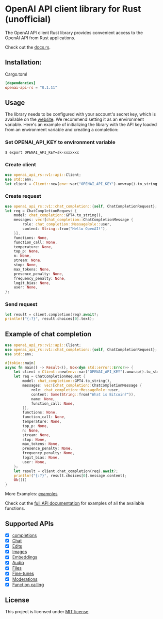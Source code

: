 # OpenAI API client library for Rust (unofficial)
The OpenAI API client Rust library provides convenient access to the OpenAI API from Rust applications.

Check out the [docs.rs](https://docs.rs/openai-api-rs/0.1.11/openai_api_rs/v1/index.html).

## Installation:
Cargo.toml
```toml
[dependencies]
openai-api-rs = "0.1.11"
```

## Usage
The library needs to be configured with your account's secret key, which is available on the [website](https://platform.openai.com/account/api-keys). We recommend setting it as an environment variable. Here's an example of initializing the library with the API key loaded from an environment variable and creating a completion:

### Set OPENAI_API_KEY to environment variable
```bash
$ export OPENAI_API_KEY=sk-xxxxxxx
```

### Create client
```rust
use openai_api_rs::v1::api::Client;
use std::env;
let client = Client::new(env::var("OPENAI_API_KEY").unwrap().to_string());
```

### Create request
```rust
use openai_api_rs::v1::chat_completion::{self, ChatCompletionRequest};
let req = ChatCompletionRequest {
    model: chat_completion::GPT4.to_string(),
    messages: vec![chat_completion::ChatCompletionMessage {
        role: chat_completion::MessageRole::user,
        content: String::from("Hello OpenAI!"),
    }],
    functions: None,
    function_call: None,
    temperature: None,
    top_p: None,
    n: None,
    stream: None,
    stop: None,
    max_tokens: None,
    presence_penalty: None,
    frequency_penalty: None,
    logit_bias: None,
    user: None,
};
```

### Send request
```rust
let result = client.completion(req).await?;
println!("{:?}", result.choices[0].text);
```

## Example of chat completion
```rust
use openai_api_rs::v1::api::Client;
use openai_api_rs::v1::chat_completion::{self, ChatCompletionRequest};
use std::env;

#[tokio::main]
async fn main() -> Result<(), Box<dyn std::error::Error>> {
    let client = Client::new(env::var("OPENAI_API_KEY").unwrap().to_string());
    let req = ChatCompletionRequest {
        model: chat_completion::GPT4.to_string(),
        messages: vec![chat_completion::ChatCompletionMessage {
            role: chat_completion::MessageRole::user,
            content: Some(String::from("What is Bitcoin?")),
            name: None,
            function_call: None,
        }],
        functions: None,
        function_call: None,
        temperature: None,
        top_p: None,
        n: None,
        stream: None,
        stop: None,
        max_tokens: None,
        presence_penalty: None,
        frequency_penalty: None,
        logit_bias: None,
        user: None,
    };
    let result = client.chat_completion(req).await?;
    println!("{:?}", result.choices[0].message.content);
    Ok(())
}
```
More Examples: [examples](https://github.com/dongri/openai-api-rs/tree/main/examples)

Check out the [full API documentation](https://platform.openai.com/docs/api-reference/completions) for examples of all the available functions.

## Supported APIs
- [x] [completions](https://platform.openai.com/docs/api-reference/completions)
- [x] [Chat](https://platform.openai.com/docs/api-reference/chat)
- [x] [Edits](https://platform.openai.com/docs/api-reference/edits)
- [x] [Images](https://platform.openai.com/docs/api-reference/images)
- [x] [Embeddings](https://platform.openai.com/docs/api-reference/embeddings)
- [x] [Audio](https://platform.openai.com/docs/api-reference/audio)
- [x] [Files](https://platform.openai.com/docs/api-reference/files)
- [x] [Fine-tunes](https://platform.openai.com/docs/api-reference/fine-tunes)
- [x] [Moderations](https://platform.openai.com/docs/api-reference/moderations)
- [x] [Function calling](https://platform.openai.com/docs/guides/gpt/function-calling)

## License
This project is licensed under [MIT license](https://github.com/dongri/openai-api-rs/blob/main/LICENSE).
